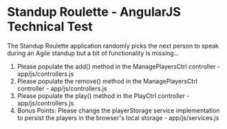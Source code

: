 # Standup Roulette - AngularJS Technical Test

The Standup Roulette application randomly picks the next person to speak during an Agile standup but a bit of functionality is missing...

1. Please populate the add() method in the ManagePlayersCtrl controller - app/js/controllers.js
2. Please populate the remove() method in the ManagePlayersCtrl controller - app/js/controllers.js
3. Please populate the play() method in the PlayCtrl controller - app/js/controllers.js
4. Bonus Points: Please change the playerStorage service implementation to persist the players in the browser's local storage - app/js/services.js
